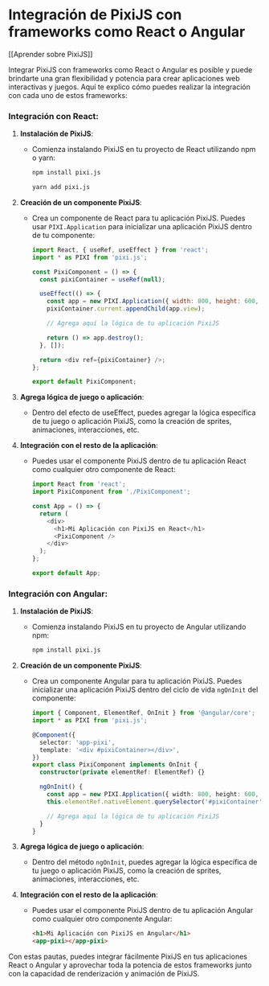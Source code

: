 # Integración de PixiJS con frameworks como React o Angular

[[Aprender sobre PixiJS]]

Integrar PixiJS con frameworks como React o Angular es posible y puede brindarte una gran flexibilidad y potencia para crear aplicaciones web interactivas y juegos. Aquí te explico cómo puedes realizar la integración con cada uno de estos frameworks:

### Integración con React:

1. **Instalación de PixiJS**:
   - Comienza instalando PixiJS en tu proyecto de React utilizando npm o yarn:
     ```bash
     npm install pixi.js
     ```
     ```bash
     yarn add pixi.js
     ```

2. **Creación de un componente PixiJS**:
   - Crea un componente de React para tu aplicación PixiJS. Puedes usar `PIXI.Application` para inicializar una aplicación PixiJS dentro de tu componente:
     ```javascript
     import React, { useRef, useEffect } from 'react';
     import * as PIXI from 'pixi.js';

     const PixiComponent = () => {
       const pixiContainer = useRef(null);

       useEffect(() => {
         const app = new PIXI.Application({ width: 800, height: 600, backgroundColor: 0x1099bb });
         pixiContainer.current.appendChild(app.view);

         // Agrega aquí la lógica de tu aplicación PixiJS

         return () => app.destroy();
       }, []);

       return <div ref={pixiContainer} />;
     };

     export default PixiComponent;
     ```

3. **Agrega lógica de juego o aplicación**:
   - Dentro del efecto de useEffect, puedes agregar la lógica específica de tu juego o aplicación PixiJS, como la creación de sprites, animaciones, interacciones, etc.

4. **Integración con el resto de la aplicación**:
   - Puedes usar el componente PixiJS dentro de tu aplicación React como cualquier otro componente de React:
     ```javascript
     import React from 'react';
     import PixiComponent from './PixiComponent';

     const App = () => {
       return (
         <div>
           <h1>Mi Aplicación con PixiJS en React</h1>
           <PixiComponent />
         </div>
       );
     };

     export default App;
     ```

### Integración con Angular:

1. **Instalación de PixiJS**:
   - Comienza instalando PixiJS en tu proyecto de Angular utilizando npm:
     ```bash
     npm install pixi.js
     ```

2. **Creación de un componente PixiJS**:
   - Crea un componente Angular para tu aplicación PixiJS. Puedes inicializar una aplicación PixiJS dentro del ciclo de vida `ngOnInit` del componente:
     ```typescript
     import { Component, ElementRef, OnInit } from '@angular/core';
     import * as PIXI from 'pixi.js';

     @Component({
       selector: 'app-pixi',
       template: '<div #pixiContainer></div>',
     })
     export class PixiComponent implements OnInit {
       constructor(private elementRef: ElementRef) {}

       ngOnInit() {
         const app = new PIXI.Application({ width: 800, height: 600, backgroundColor: 0x1099bb });
         this.elementRef.nativeElement.querySelector('#pixiContainer').appendChild(app.view);

         // Agrega aquí la lógica de tu aplicación PixiJS
       }
     }
     ```

3. **Agrega lógica de juego o aplicación**:
   - Dentro del método `ngOnInit`, puedes agregar la lógica específica de tu juego o aplicación PixiJS, como la creación de sprites, animaciones, interacciones, etc.

4. **Integración con el resto de la aplicación**:
   - Puedes usar el componente PixiJS dentro de tu aplicación Angular como cualquier otro componente Angular:
     ```html
     <h1>Mi Aplicación con PixiJS en Angular</h1>
     <app-pixi></app-pixi>
     ```

Con estas pautas, puedes integrar fácilmente PixiJS en tus aplicaciones React o Angular y aprovechar toda la potencia de estos frameworks junto con la capacidad de renderización y animación de PixiJS.